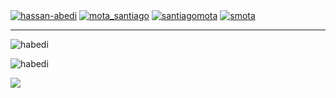<a href="https://www.linkedin.com/in/hassan-abedi/" target="blank"><img align="center" src="https://img.shields.io/badge/-LinkedIn-039BE5?style=for-the-badge&logo=Linkedin&logoColor=white&link=https://www.linkedin.com/in/hassan-abedi/" alt="hassan-abedi"/></a>
<a href="https://twitter.com/Hassan_Abedi" target="blank"><img align="center" src="https://img.shields.io/badge/-Twitter-A7C0FF?style=for-the-badge&logo=Twitter&logoColor=white&link=https://twitter.com/Hassan_Abedi" alt="mota_santiago"/></a>
<a href="https://github.com/habedi?tab=repositories" target="blank"><img align="center" src="https://img.shields.io/badge/-Repositories-828091?style=for-the-badge&logo=Github&logoColor=white&link=https://github.com/habedi/Projects" alt="santiagomota"/></a>
<a href="https://medium.com/@habedi" target="blank"><img align="center" src="https://img.shields.io/badge/-medium-7CB342?style=for-the-badge&labelColor=7CB342&logo=Medium&link=https://medium.com/@habedi" alt="smota"/></a>


</p>

----

<img src="https://github-readme-stats.vercel.app/api?username=habedi&show_icons=true" alt=habedi />
<p align="left"> <img src="https://komarev.com/ghpvc/?username=habedi" alt="habedi" /> </p>
<img src="https://road-to-kaggle-grandmaster.vercel.app/api/badges/habedi/competition" />


<!-- - 👋 Hi, I’m @habedi
- 👀 I’m interested in ...
- 🌱 I’m currently learning ...
- 💞️ I’m looking to collaborate on ...
- 📫 How to reach me ... -->

<!---
habedi/habedi is a ✨ special ✨ repository because its `README.md` (this file) appears on your GitHub profile.
You can click the Preview link to take a look at your changes.
--->
